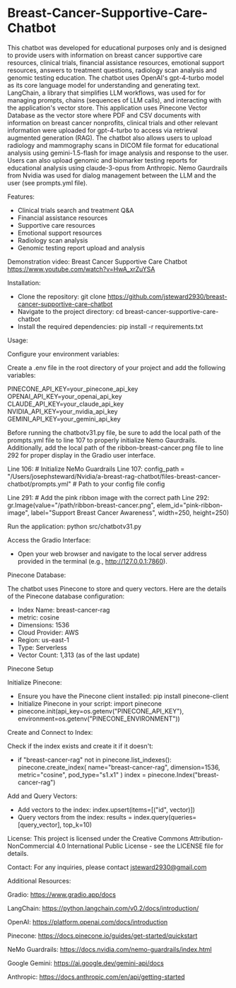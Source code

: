# Breast-Cancer-Supportive-Care-Chatbot
This chatbot was developed for educational purposes only and is designed to provide users with information on breast cancer supportive care resources, clinical trials, financial assistance resources, emotional support resources, answers to treatment questions, radiology scan analysis and genomic testing education. The chatbot uses OpenAI's gpt-4-turbo model as its core language model for understanding and generating text. LangChain, a library that simplifies LLM workflows, was used for for managing prompts, chains (sequences of LLM calls), and interacting with the application's vector store. This application uses Pinecone Vector Database as the vector store where PDF and CSV documents with information on breast cancer nonprofits, clinical trials and other relevant information were uploaded for gpt-4-turbo to access via retrieval augmented generation (RAG). The chatbot also allows users to upload radiology and mammography scans in DICOM file format for educational analysis using gemini-1.5-flash for image analysis and response to the user. Users can also upload genomic and biomarker testing reports for educational analysis using claude-3-opus from Anthropic. Nemo Gaurdrails from Nvidia was used for dialog management between the LLM and the user (see prompts.yml file). 

Features:

- Clinical trials search and treatment Q&A
- Financial assistance resources
- Supportive care resources
- Emotional support resources
- Radiology scan analysis
- Genomic testing report upload and analysis

Demonstration video:
Breast Cancer Supportive Care Chatbot https://www.youtube.com/watch?v=HwA_xrZuYSA

Installation:

- Clone the repository: git clone https://github.com/jsteward2930/breast-cancer-supportive-care-chatbot
- Navigate to the project directory: cd breast-cancer-supportive-care-chatbot
- Install the required dependencies: pip install -r requirements.txt


Usage:

Configure your environment variables:

Create a .env file in the root directory of your project and add the following variables:

PINECONE_API_KEY=your_pinecone_api_key 
OPENAI_API_KEY=your_openai_api_key 
CLAUDE_API_KEY=your_claude_api_key 
NVIDIA_API_KEY=your_nvidia_api_key 
GEMINI_API_KEY=your_gemini_api_key


Before running the chatbotv31.py file, be sure to add the local path of the prompts.yml file to line 107 to properly initialize Nemo Gaurdrails. Additionally, add the local path of the ribbon-breast-cancer.png file to line 292 for proper display in the Gradio user interface. 

Line 106: # Initialize NeMo Guardrails
Line 107: config_path = "/Users/josephsteward/Nvidia/a-breast-rag-chatbot/files-breast-cancer-chatbot/prompts.yml"  # Path to your config file
config

Line 291: # Add the pink ribbon image with the correct path
Line 292: gr.Image(value="/path/ribbon-breast-cancer.png", elem_id="pink-ribbon-image", label="Support Breast Cancer Awareness", width=250, height=250)

Run the application: python src/chatbotv31.py


Access the Gradio Interface:
- Open your web browser and navigate to the local server address provided in the terminal (e.g., http://127.0.0.1:7860).


Pinecone Database:

The chatbot uses Pinecone to store and query vectors. Here are the details of the Pinecone database configuration:

- Index Name: breast-cancer-rag
- metric: cosine
- Dimensions: 1536
- Cloud Provider: AWS
- Region: us-east-1
- Type: Serverless
- Vector Count: 1,313 (as of the last update)


Pinecone Setup

Initialize Pinecone:
- Ensure you have the Pinecone client installed: pip install pinecone-client
- Initialize Pinecone in your script: import pinecone
- pinecone.init(api_key=os.getenv("PINECONE_API_KEY"), environment=os.getenv("PINECONE_ENVIRONMENT"))


Create and Connect to Index:

Check if the index exists and create it if it doesn't: 
- if "breast-cancer-rag" not in pinecone.list_indexes(): pinecone.create_index( name="breast-cancer-rag", dimension=1536, metric="cosine", pod_type="s1.x1" ) index = pinecone.Index("breast-cancer-rag")


Add and Query Vectors:
- Add vectors to the index: index.upsert(items=[("id", vector)])
- Query vectors from the index: results = index.query(queries=[query_vector], top_k=10)


License: This project is licensed under the Creative Commons Attribution-NonCommercial 4.0 International Public License - see the LICENSE file for details.


Contact: For any inquiries, please contact jsteward2930@gmail.com


Additional Resources: 

Gradio: https://www.gradio.app/docs

LangChain: https://python.langchain.com/v0.2/docs/introduction/

OpenAI: https://platform.openai.com/docs/introduction

Pinecone: https://docs.pinecone.io/guides/get-started/quickstart

NeMo Guardrails: https://docs.nvidia.com/nemo-guardrails/index.html

Google Gemini: https://ai.google.dev/gemini-api/docs

Anthropic: https://docs.anthropic.com/en/api/getting-started
